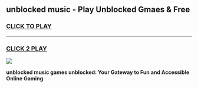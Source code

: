 
## unblocked music - Play Unblocked Gmaes & Free
<h3>
<a href="https://news.freeplayer.one?title=unblocked_music&ref=23F">CLICK TO PLAY</a></h3>
<hr>

<h3>
<a href="https://news.freeplayer.one?title=unblocked_music&ref=23F">CLICK 2 PLAY</a>
  
</h3>

<a href="https://news.freeplayer.one?title=unblocked_music&ref=23F/"><img src="https://clearcache.store/games.png"></a>


**unblocked music games unblocked: Your Gateway to Fun and Accessible Online Gaming**
